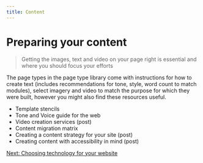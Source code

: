 ```yaml
---
title: Content
---
```


# Preparing your content

> Getting the images, text and video on your page right is essential and where you should focus your efforts

The page types in the page type library come with instructions for how to create text (includes recommendations for tone, style, word count to match modules), select imagery and video to match the purpose for which they were built,  however you might also find these resources useful. 

- Template stencils
- Tone and Voice guide for the web
- Video creation services (post)
- Content migration matrix
- Creating a content strategy for your site (post)
- Creating content with accessibility in mind (post)

[Next: Choosing technology for your website](/build/technology-stack)